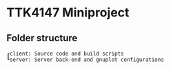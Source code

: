 # TTK4147 Miniproject

## Folder structure

    ┎client: Source code and build scripts
    ┖server: Server back-end and gnuplot configurations
